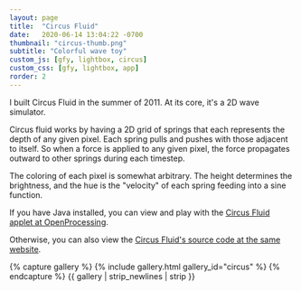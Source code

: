 ```yaml
---
layout: page
title:  "Circus Fluid"
date:   2020-06-14 13:04:22 -0700
thumbnail: "circus-thumb.png"
subtitle: "Colorful wave toy"
custom_js: [gfy, lightbox, circus]
custom_css: [gfy, lightbox, app]
rorder: 2
---
```

<div id="app"></div>
<!-- {% capture video %}
    {% assign videos = "AcceptableDeliciousBlueandgoldmackaw,RipeDarlingHarvestmouse,CourteousMixedGerbil" | split: "," %}
    {% assign sizes = "giant,giant,giant" | split: "," %}
    {% include gfy-video.html video_names=videos video_sizes=sizes %}
{% endcapture %}
{{ video | strip_newlines | strip }} -->

I built Circus Fluid in the summer of 2011. At its core, it's a 2D wave simulator. 

Circus fluid works by having a 2D grid of springs that each represents the depth of any given pixel. Each spring pulls and pushes with those adjacent to itself.
So when a force is applied to any given pixel, the force propagates outward to other springs during each timestep.

The coloring of each pixel is somewhat arbitrary. The height determines the brightness, and the hue is the "velocity" of each spring feeding into a sine function.

If you have Java installed, you can view and play with the <a href="http://www.openprocessing.org/sketch/29833" target="_blank">Circus Fluid applet at OpenProcessing</a>.

Otherwise, you can also view the <a href="http://www.openprocessing.org/sketch/29833" target="_blank">Circus Fluid's source code at the same website</a>.

{% capture gallery %}
    {% include gallery.html gallery_id="circus" %}
{% endcapture %}
{{ gallery | strip_newlines | strip }}